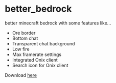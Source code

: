 # better_bedrock
better minecraft bedrock with some features like...
- Ore border
- Bottom chat
- Transparent chat background
- Low fire
- Max framerate settings
- Integrated Onix client
- Search icon for Onix client

Download [here](https://github.com/Quoty0/better_bedrock/releases)
